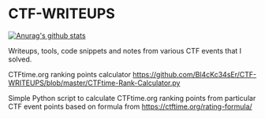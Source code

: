 # CTF-WRITEUPS

[![Anurag's github stats](https://github-readme-stats.vercel.app/api?username=Bl4cKc34sEr)](https://github.com/anuraghazra/github-readme-stats)

Writeups, tools, code snippets and notes from various CTF events that I solved.

CTFtime.org ranking points calculator
https://github.com/Bl4cKc34sEr/CTF-WRITEUPS/blob/master/CTFtime-Rank-Calculator.py

Simple Python script to calculate CTFtime.org ranking points from particular CTF event points based on formula from https://ctftime.org/rating-formula/
